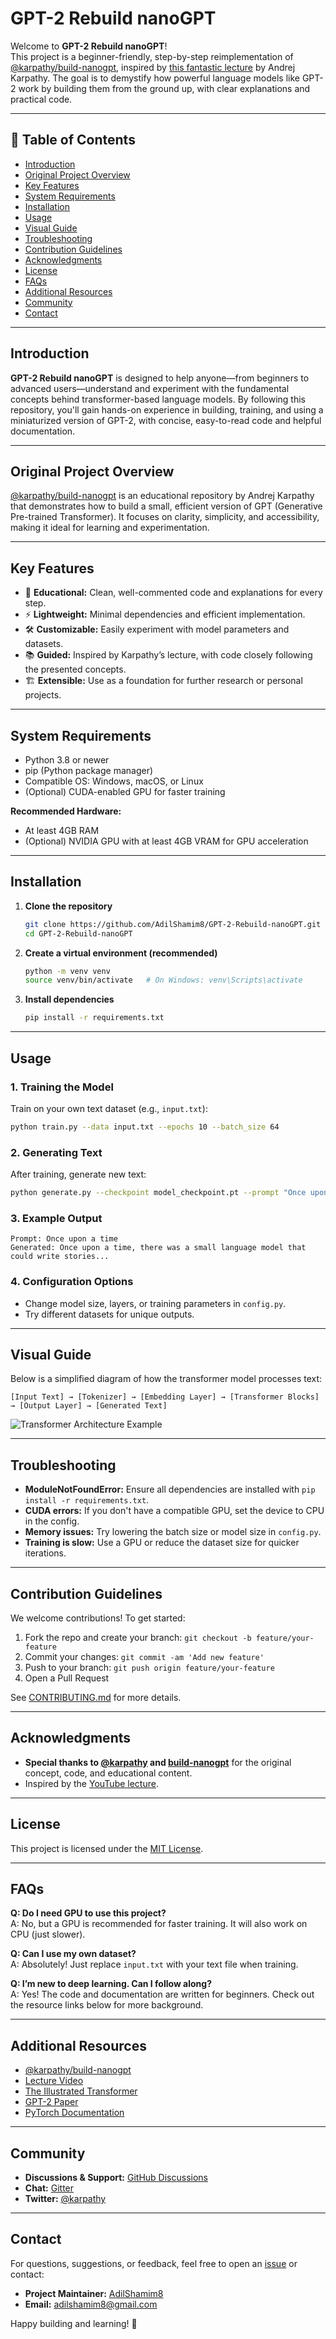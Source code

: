 # GPT-2 Rebuild nanoGPT

Welcome to **GPT-2 Rebuild nanoGPT**!  
This project is a beginner-friendly, step-by-step reimplementation of [@karpathy/build-nanogpt](https://github.com/karpathy/build-nanogpt), inspired by [this fantastic lecture](https://youtu.be/l8pRSuU81PU?feature=shared) by Andrej Karpathy. The goal is to demystify how powerful language models like GPT-2 work by building them from the ground up, with clear explanations and practical code.

---

## 📖 Table of Contents
- [Introduction](#introduction)
- [Original Project Overview](#original-project-overview)
- [Key Features](#key-features)
- [System Requirements](#system-requirements)
- [Installation](#installation)
- [Usage](#usage)
- [Visual Guide](#visual-guide)
- [Troubleshooting](#troubleshooting)
- [Contribution Guidelines](#contribution-guidelines)
- [Acknowledgments](#acknowledgments)
- [License](#license)
- [FAQs](#faqs)
- [Additional Resources](#additional-resources)
- [Community](#community)
- [Contact](#contact)

---

## Introduction

**GPT-2 Rebuild nanoGPT** is designed to help anyone—from beginners to advanced users—understand and experiment with the fundamental concepts behind transformer-based language models. By following this repository, you'll gain hands-on experience in building, training, and using a miniaturized version of GPT-2, with concise, easy-to-read code and helpful documentation.

---

## Original Project Overview

[@karpathy/build-nanogpt](https://github.com/karpathy/build-nanogpt) is an educational repository by Andrej Karpathy that demonstrates how to build a small, efficient version of GPT (Generative Pre-trained Transformer). It focuses on clarity, simplicity, and accessibility, making it ideal for learning and experimentation.

---

## Key Features

- 🧠 **Educational:** Clean, well-commented code and explanations for every step.
- ⚡ **Lightweight:** Minimal dependencies and efficient implementation.
- 🛠️ **Customizable:** Easily experiment with model parameters and datasets.
- 📚 **Guided:** Inspired by Karpathy’s lecture, with code closely following the presented concepts.
- 🏗️ **Extensible:** Use as a foundation for further research or personal projects.

---

## System Requirements

- Python 3.8 or newer
- pip (Python package manager)
- Compatible OS: Windows, macOS, or Linux
- (Optional) CUDA-enabled GPU for faster training

**Recommended Hardware:**  
- At least 4GB RAM  
- (Optional) NVIDIA GPU with at least 4GB VRAM for GPU acceleration

---

## Installation

1. **Clone the repository**
   ```bash
   git clone https://github.com/AdilShamim8/GPT-2-Rebuild-nanoGPT.git
   cd GPT-2-Rebuild-nanoGPT
   ```

2. **Create a virtual environment (recommended)**
   ```bash
   python -m venv venv
   source venv/bin/activate   # On Windows: venv\Scripts\activate
   ```

3. **Install dependencies**
   ```bash
   pip install -r requirements.txt
   ```

---

## Usage

### 1. **Training the Model**
Train on your own text dataset (e.g., `input.txt`):

```bash
python train.py --data input.txt --epochs 10 --batch_size 64
```

### 2. **Generating Text**
After training, generate new text:

```bash
python generate.py --checkpoint model_checkpoint.pt --prompt "Once upon a time"
```

### 3. **Example Output**
```
Prompt: Once upon a time
Generated: Once upon a time, there was a small language model that could write stories...
```

### 4. **Configuration Options**
- Change model size, layers, or training parameters in `config.py`.
- Try different datasets for unique outputs.

---

## Visual Guide

Below is a simplified diagram of how the transformer model processes text:

```
[Input Text] → [Tokenizer] → [Embedding Layer] → [Transformer Blocks] → [Output Layer] → [Generated Text]
```

![Transformer Architecture Example](https://raw.githubusercontent.com/karpathy/build-nanogpt/main/docs/transformer-diagram.png)

---

## Troubleshooting

- **ModuleNotFoundError:** Ensure all dependencies are installed with `pip install -r requirements.txt`.
- **CUDA errors:** If you don't have a compatible GPU, set the device to CPU in the config.
- **Memory issues:** Try lowering the batch size or model size in `config.py`.
- **Training is slow:** Use a GPU or reduce the dataset size for quicker iterations.

---

## Contribution Guidelines

We welcome contributions! To get started:

1. Fork the repo and create your branch: `git checkout -b feature/your-feature`
2. Commit your changes: `git commit -am 'Add new feature'`
3. Push to your branch: `git push origin feature/your-feature`
4. Open a Pull Request

See [CONTRIBUTING.md](CONTRIBUTING.md) for more details.

---

## Acknowledgments

- **Special thanks to [@karpathy](https://github.com/karpathy) and [build-nanogpt](https://github.com/karpathy/build-nanogpt)** for the original concept, code, and educational content.
- Inspired by the [YouTube lecture](https://youtu.be/l8pRSuU81PU?feature=shared).

---

## License

This project is licensed under the [MIT License](LICENSE).

---

## FAQs

**Q: Do I need GPU to use this project?**  
A: No, but a GPU is recommended for faster training. It will also work on CPU (just slower).

**Q: Can I use my own dataset?**  
A: Absolutely! Just replace `input.txt` with your text file when training.

**Q: I’m new to deep learning. Can I follow along?**  
A: Yes! The code and documentation are written for beginners. Check out the resource links below for more background.

---

## Additional Resources

- [@karpathy/build-nanogpt](https://github.com/karpathy/build-nanogpt)
- [Lecture Video](https://youtu.be/l8pRSuU81PU?feature=shared)
- [The Illustrated Transformer](https://jalammar.github.io/illustrated-transformer/)
- [GPT-2 Paper](https://cdn.openai.com/better-language-models/language_models_are_unsupervised_multitask_learners.pdf)
- [PyTorch Documentation](https://pytorch.org/docs/stable/index.html)

---

## Community

- **Discussions & Support:** [GitHub Discussions](https://github.com/AdilShamim8/GPT-2-Rebuild-nanoGPT/discussions)
- **Chat:** [Gitter](https://gitter.im/)
- **Twitter:** [@karpathy](https://twitter.com/karpathy)

---

## Contact

For questions, suggestions, or feedback, feel free to open an [issue](https://github.com/AdilShamim8/GPT-2-Rebuild-nanoGPT/issues) or contact:

- **Project Maintainer:** [AdilShamim8](https://github.com/AdilShamim8)
- **Email:** adilshamim8@gmail.com

Happy building and learning! 🚀

